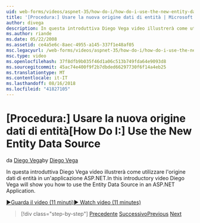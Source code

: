 ```yaml
---
uid: web-forms/videos/aspnet-35/how-do-i/how-do-i-use-the-new-entity-data-source
title: '[Procedura:] Usare la nuova origine dati di entità | Microsoft Docs'
author: divega
description: In questa introduttiva Diego Vega video illustrerà come utilizzare l'origine dati di entità in un'applicazione ASP.NET.
ms.author: riande
ms.date: 05/22/2008
ms.assetid: ce4a5e6c-8aec-4955-a145-337f1e48af05
msc.legacyurl: /web-forms/videos/aspnet-35/how-do-i/how-do-i-use-the-new-entity-data-source
msc.type: video
ms.openlocfilehash: 37f8dfb9b035f46d1a06c513b749fda64e9093d8
ms.sourcegitcommit: 45ac74e400f9f2b7dbded66297730f6f14a4eb25
ms.translationtype: MT
ms.contentlocale: it-IT
ms.lasthandoff: 08/16/2018
ms.locfileid: "41827105"
---
```

<a name="how-do-i-use-the-new-entity-data-source"></a><span data-ttu-id="27c07-103">[Procedura:] Usare la nuova origine dati di entità</span><span class="sxs-lookup"><span data-stu-id="27c07-103">[How Do I:] Use the New Entity Data Source</span></span>
====================
<span data-ttu-id="27c07-104">da [Diego Vega](https://github.com/divega)</span><span class="sxs-lookup"><span data-stu-id="27c07-104">by [Diego Vega](https://github.com/divega)</span></span>

<span data-ttu-id="27c07-105">In questa introduttiva Diego Vega video illustrerà come utilizzare l'origine dati di entità in un'applicazione ASP.NET.</span><span class="sxs-lookup"><span data-stu-id="27c07-105">In this introductory video Diego Vega will show you how to use the Entity Data Source in an ASP.NET Application.</span></span>

[<span data-ttu-id="27c07-106">&#9654;Guarda il video (11 minuti)</span><span class="sxs-lookup"><span data-stu-id="27c07-106">&#9654; Watch video (11 minutes)</span></span>](https://channel9.msdn.com/Blogs/ASP-NET-Site-Videos/how-do-i-use-the-new-entity-data-source)

> [!div class="step-by-step"]
> <span data-ttu-id="27c07-107">[Precedente](how-do-i-get-started-with-the-entity-framework.md)
> [Successivo](how-do-i-serialize-a-graph-with-the-entity-framework.md)</span><span class="sxs-lookup"><span data-stu-id="27c07-107">[Previous](how-do-i-get-started-with-the-entity-framework.md)
[Next](how-do-i-serialize-a-graph-with-the-entity-framework.md)</span></span>
